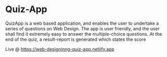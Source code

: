 # Quiz-App
QuizApp is a web based application, and enables the user to undertake a series of questions on Web Design. The app is user friendly, and the user shall find it extremely easy to answer the multiple-choice questions. At the end of the quiz, a result-report is generated which states the score

Live @
https://web-designinng-quiz-app.netlify.app
